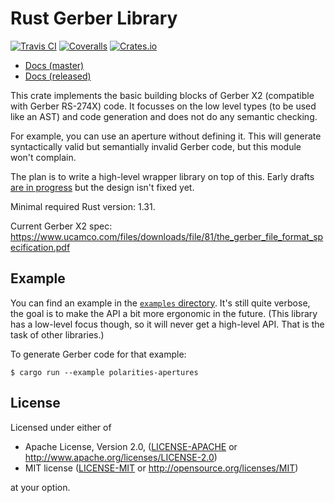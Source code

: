 # Rust Gerber Library

[![Travis CI][travis-ci-badge]][travis-ci]
[![Coveralls][coveralls-badge]][coveralls]
[![Crates.io][crates-io-badge]][crates-io]

- [Docs (master)](https://dbrgn.github.io/gerber-types-rs/)
- [Docs (released)](https://docs.rs/gerber-types/)

This crate implements the basic building blocks of Gerber X2 (compatible with
Gerber RS-274X) code. It focusses on the low level types (to be used like an
AST) and code generation and does not do any semantic checking.

For example, you can use an aperture without defining it. This will generate
syntactically valid but semantially invalid Gerber code, but this module won't
complain.

The plan is to write a high-level wrapper library on top of this. Early drafts
[are in progress](https://github.com/dbrgn/gerber-rs) but the design isn't
fixed yet.

Minimal required Rust version: 1.31.

Current Gerber X2 spec: https://www.ucamco.com/files/downloads/file/81/the_gerber_file_format_specification.pdf

## Example

You can find an example in the [`examples`
directory](https://github.com/dbrgn/gerber-types-rs/blob/master/examples/polarities-apertures.rs).
It's still quite verbose, the goal is to make the API a bit more ergonomic in
the future. (This library has a low-level focus though, so it will never get a
high-level API. That is the task of other libraries.)

To generate Gerber code for that example:

    $ cargo run --example polarities-apertures

## License

Licensed under either of

 * Apache License, Version 2.0, ([LICENSE-APACHE](LICENSE-APACHE) or http://www.apache.org/licenses/LICENSE-2.0)
 * MIT license ([LICENSE-MIT](LICENSE-MIT) or http://opensource.org/licenses/MIT)

at your option.

<!-- Badges -->
[travis-ci]: https://travis-ci.org/dbrgn/gerber-types-rs
[travis-ci-badge]: https://img.shields.io/travis/dbrgn/gerber-types-rs.svg
[coveralls]: https://coveralls.io/github/dbrgn/gerber-types-rs
[coveralls-badge]: https://img.shields.io/coveralls/dbrgn/gerber-types-rs.svg
[crates-io]: https://crates.io/crates/gerber-types
[crates-io-badge]: https://img.shields.io/crates/v/gerber-types.svg
